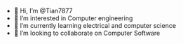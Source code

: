 - 👋 Hi, I’m @Tian7877
- 👀 I’m interested in Computer engineering
- 🌱 I’m currently learning electrical and computer science
- 💞️ I’m looking to collaborate on Computer Software

<!---
Tian7877/Tian7877 is a ✨ special ✨ repository because its `README.md` (this file) appears on your GitHub profile.
You can click the Preview link to take a look at your changes.
--->
